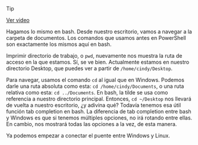 > [!TIP]  
> [Ver video](https://youtu.be/C3F1pwP8ozY)

Hagamos lo mismo en bash. Desde nuestro escritorio, vamos a navegar a la carpeta de documentos. Los comandos que usamos antes en PowerShell son exactamente los mismos aquí en bash.

Imprimir directorio de trabajo, o `pwd`, nuevamente nos muestra la ruta de acceso en la que estamos. Sí, se ve bien. Actualmente estamos en nuestro directorio Desktop, que puedes ver a partir de `/home/cindy/Desktop`.

Para navegar, usamos el comando `cd` al igual que en Windows. Podemos darle una ruta absoluta como esta: `cd /home/cindy/Documents`, o una ruta relativa como esta: `cd ../Documents`. En bash, la tilde se usa como referencia a nuestro directorio principal. Entonces, `cd ~/Desktop` nos llevará de vuelta a nuestro escritorio, ¿y adivina qué? Todavía tenemos esa útil función tab completion en bash. La diferencia de tab completion entre bash y Windows es que si tenemos múltiples opciones, no irá rotando entre ellas. En cambio, nos mostrará todas las opciones a la vez, de esta manera.

Ya podemos empezar a conectar el puente entre Windows y Linux.

